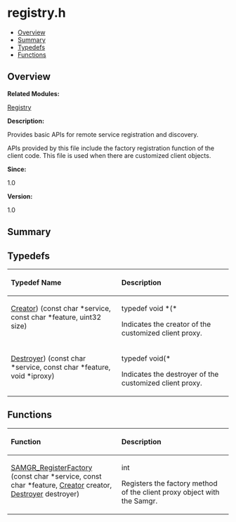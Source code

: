 # registry.h<a name="EN-US_TOPIC_0000001055039494"></a>

-   [Overview](#section1164334444165628)
-   [Summary](#section456991567165628)
-   [Typedefs](#typedef-members)
-   [Functions](#func-members)

## **Overview**<a name="section1164334444165628"></a>

**Related Modules:**

[Registry](registry.md)

**Description:**

Provides basic APIs for remote service registration and discovery. 

APIs provided by this file include the factory registration function of the client code. This file is used when there are customized client objects. 

**Since:**

1.0

**Version:**

1.0

## **Summary**<a name="section456991567165628"></a>

## Typedefs<a name="typedef-members"></a>

<a name="table335539576165628"></a>
<table><thead align="left"><tr id="row653424350165628"><th class="cellrowborder" valign="top" width="50%" id="mcps1.1.3.1.1"><p id="p462350907165628"><a name="p462350907165628"></a><a name="p462350907165628"></a>Typedef Name</p>
</th>
<th class="cellrowborder" valign="top" width="50%" id="mcps1.1.3.1.2"><p id="p2140031014165628"><a name="p2140031014165628"></a><a name="p2140031014165628"></a>Description</p>
</th>
</tr>
</thead>
<tbody><tr id="row685161963165628"><td class="cellrowborder" valign="top" width="50%" headers="mcps1.1.3.1.1 "><p id="p1535228553165628"><a name="p1535228553165628"></a><a name="p1535228553165628"></a><a href="registry.md#ga0c8aa2ef9883bd97b4f1309895adaa4c">Creator</a>) (const char *service, const char *feature, uint32 size)</p>
</td>
<td class="cellrowborder" valign="top" width="50%" headers="mcps1.1.3.1.2 "><p id="p1586822902165628"><a name="p1586822902165628"></a><a name="p1586822902165628"></a>typedef void *(* </p>
<p id="p1057351171165628"><a name="p1057351171165628"></a><a name="p1057351171165628"></a>Indicates the creator of the customized client proxy. </p>
</td>
</tr>
<tr id="row811052883165628"><td class="cellrowborder" valign="top" width="50%" headers="mcps1.1.3.1.1 "><p id="p765743015165628"><a name="p765743015165628"></a><a name="p765743015165628"></a><a href="registry.md#ga1e6298b1246357f70ad0b581e0eb9305">Destroyer</a>) (const char *service, const char *feature, void *iproxy)</p>
</td>
<td class="cellrowborder" valign="top" width="50%" headers="mcps1.1.3.1.2 "><p id="p626077137165628"><a name="p626077137165628"></a><a name="p626077137165628"></a>typedef void(* </p>
<p id="p1784502678165628"><a name="p1784502678165628"></a><a name="p1784502678165628"></a>Indicates the destroyer of the customized client proxy. </p>
</td>
</tr>
</tbody>
</table>

## Functions<a name="func-members"></a>

<a name="table1817982157165628"></a>
<table><thead align="left"><tr id="row2010686949165628"><th class="cellrowborder" valign="top" width="50%" id="mcps1.1.3.1.1"><p id="p1616234975165628"><a name="p1616234975165628"></a><a name="p1616234975165628"></a>Function</p>
</th>
<th class="cellrowborder" valign="top" width="50%" id="mcps1.1.3.1.2"><p id="p19232784165628"><a name="p19232784165628"></a><a name="p19232784165628"></a>Description</p>
</th>
</tr>
</thead>
<tbody><tr id="row1457080904165628"><td class="cellrowborder" valign="top" width="50%" headers="mcps1.1.3.1.1 "><p id="p834516641165628"><a name="p834516641165628"></a><a name="p834516641165628"></a><a href="registry.md#ga64797e3f63201c40dbdf21b90cff23d2">SAMGR_RegisterFactory</a> (const char *service, const char *feature, <a href="registry.md#ga0c8aa2ef9883bd97b4f1309895adaa4c">Creator</a> creator, <a href="registry.md#ga1e6298b1246357f70ad0b581e0eb9305">Destroyer</a> destroyer)</p>
</td>
<td class="cellrowborder" valign="top" width="50%" headers="mcps1.1.3.1.2 "><p id="p345139889165628"><a name="p345139889165628"></a><a name="p345139889165628"></a>int </p>
<p id="p1198075154165628"><a name="p1198075154165628"></a><a name="p1198075154165628"></a>Registers the factory method of the client proxy object with the Samgr. </p>
</td>
</tr>
</tbody>
</table>

